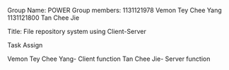 Group Name: POWER
Group members:
1131121978 Vemon Tey Chee Yang
1131121800 Tan Chee Jie

Title: File repository system using Client-Server


Task Assign

Vemon Tey Chee Yang- Client function 
Tan Chee Jie- Server function